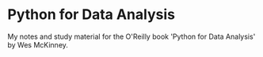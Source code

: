 # Python for Data Analysis

My notes and study material for the O'Reilly book 'Python for Data Analysis' by Wes McKinney.
